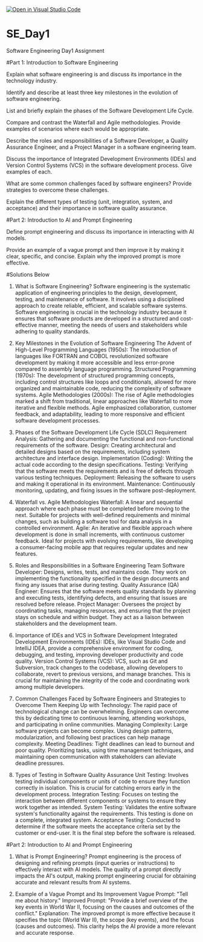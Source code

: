 [![Open in Visual Studio Code](https://classroom.github.com/assets/open-in-vscode-2e0aaae1b6195c2367325f4f02e2d04e9abb55f0b24a779b69b11b9e10269abc.svg)](https://classroom.github.com/online_ide?assignment_repo_id=15593075&assignment_repo_type=AssignmentRepo)
# SE_Day1
Software Engineering Day1 Assignment

#Part 1: Introduction to Software Engineering

Explain what software engineering is and discuss its importance in the technology industry.


Identify and describe at least three key milestones in the evolution of software engineering.


List and briefly explain the phases of the Software Development Life Cycle.


Compare and contrast the Waterfall and Agile methodologies. Provide examples of scenarios where each would be appropriate.


Describe the roles and responsibilities of a Software Developer, a Quality Assurance Engineer, and a Project Manager in a software engineering team.


Discuss the importance of Integrated Development Environments (IDEs) and Version Control Systems (VCS) in the software development process. Give examples of each.


What are some common challenges faced by software engineers? Provide strategies to overcome these challenges.


Explain the different types of testing (unit, integration, system, and acceptance) and their importance in software quality assurance.


#Part 2: Introduction to AI and Prompt Engineering


Define prompt engineering and discuss its importance in interacting with AI models.


Provide an example of a vague prompt and then improve it by making it clear, specific, and concise. Explain why the improved prompt is more effective.



#Solutions Below
1. What is Software Engineering?
Software engineering is the systematic application of engineering principles to the design, development, testing, and maintenance of software. It involves using a disciplined approach to create reliable, efficient, and scalable software systems. Software engineering is crucial in the technology industry because it ensures that software products are developed in a structured and cost-effective manner, meeting the needs of users and stakeholders while adhering to quality standards.

2. Key Milestones in the Evolution of Software Engineering
The Advent of High-Level Programming Languages (1950s): The introduction of languages like FORTRAN and COBOL revolutionized software development by making it more accessible and less error-prone compared to assembly language programming.
Structured Programming (1970s): The development of structured programming concepts, including control structures like loops and conditionals, allowed for more organized and maintainable code, reducing the complexity of software systems.
Agile Methodologies (2000s): The rise of Agile methodologies marked a shift from traditional, linear approaches like Waterfall to more iterative and flexible methods. Agile emphasized collaboration, customer feedback, and adaptability, leading to more responsive and efficient software development processes.
3. Phases of the Software Development Life Cycle (SDLC)
Requirement Analysis: Gathering and documenting the functional and non-functional requirements of the software.
Design: Creating architectural and detailed designs based on the requirements, including system architecture and interface design.
Implementation (Coding): Writing the actual code according to the design specifications.
Testing: Verifying that the software meets the requirements and is free of defects through various testing techniques.
Deployment: Releasing the software to users and making it operational in its environment.
Maintenance: Continuously monitoring, updating, and fixing issues in the software post-deployment.
4. Waterfall vs. Agile Methodologies
Waterfall: A linear and sequential approach where each phase must be completed before moving to the next. Suitable for projects with well-defined requirements and minimal changes, such as building a software tool for data analysis in a controlled environment.
Agile: An iterative and flexible approach where development is done in small increments, with continuous customer feedback. Ideal for projects with evolving requirements, like developing a consumer-facing mobile app that requires regular updates and new features.
5. Roles and Responsibilities in a Software Engineering Team
Software Developer: Designs, writes, tests, and maintains code. They work on implementing the functionality specified in the design documents and fixing any issues that arise during testing.
Quality Assurance (QA) Engineer: Ensures that the software meets quality standards by planning and executing tests, identifying defects, and ensuring that issues are resolved before release.
Project Manager: Oversees the project by coordinating tasks, managing resources, and ensuring that the project stays on schedule and within budget. They act as a liaison between stakeholders and the development team.
6. Importance of IDEs and VCS in Software Development
Integrated Development Environments (IDEs): IDEs, like Visual Studio Code and IntelliJ IDEA, provide a comprehensive environment for coding, debugging, and testing, improving developer productivity and code quality.
Version Control Systems (VCS): VCS, such as Git and Subversion, track changes to the codebase, allowing developers to collaborate, revert to previous versions, and manage branches. This is crucial for maintaining the integrity of the code and coordinating work among multiple developers.
7. Common Challenges Faced by Software Engineers and Strategies to Overcome Them
Keeping Up with Technology: The rapid pace of technological change can be overwhelming. Engineers can overcome this by dedicating time to continuous learning, attending workshops, and participating in online communities.
Managing Complexity: Large software projects can become complex. Using design patterns, modularization, and following best practices can help manage complexity.
Meeting Deadlines: Tight deadlines can lead to burnout and poor quality. Prioritizing tasks, using time management techniques, and maintaining open communication with stakeholders can alleviate deadline pressures.
8. Types of Testing in Software Quality Assurance
Unit Testing: Involves testing individual components or units of code to ensure they function correctly in isolation. This is crucial for catching errors early in the development process.
Integration Testing: Focuses on testing the interaction between different components or systems to ensure they work together as intended.
System Testing: Validates the entire software system's functionality against the requirements. This testing is done on a complete, integrated system.
Acceptance Testing: Conducted to determine if the software meets the acceptance criteria set by the customer or end-user. It is the final step before the software is released.


#Part 2: Introduction to AI and Prompt Engineering
1. What is Prompt Engineering?
Prompt engineering is the process of designing and refining prompts (input queries or instructions) to effectively interact with AI models. The quality of a prompt directly impacts the AI's output, making prompt engineering crucial for obtaining accurate and relevant results from AI systems.

2. Example of a Vague Prompt and Its Improvement
Vague Prompt: "Tell me about history."
Improved Prompt: "Provide a brief overview of the key events in World War II, focusing on the causes and outcomes of the conflict."
Explanation: The improved prompt is more effective because it specifies the topic (World War II), the scope (key events), and the focus (causes and outcomes). This clarity helps the AI provide a more relevant and accurate response.





